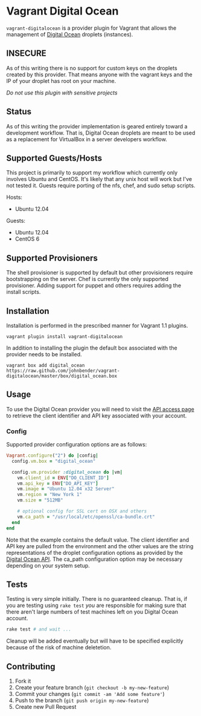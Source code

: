 # Vagrant Digital Ocean

`vagrant-digitalocean` is a provider plugin for Vagrant that allows the management of [Digital Ocean](https://www.digitalocean.com/) droplets (instances).

## INSECURE

As of this writing there is no support for custom keys on the droplets created by this provider. That means anyone with the vagrant keys and the IP of your droplet has root on your machine.

*Do not use this plugin with sensitive projects*

## Status

As of this writing the provider implementation is geared entirely toward a development workflow. That is, Digital Ocean droplets are meant to be used as a replacement for VirtualBox in a server developers workflow.

## Supported Guests/Hosts

This project is primarily to support my workflow which currently only involves Ubuntu and CentOS. It's likely that any unix host will work but I've not tested it. Guests require porting of the nfs, chef, and sudo setup scripts.

Hosts:

* Ubuntu 12.04

Guests:

* Ubuntu 12.04
* CentOS 6

## Supported Provisioners

The shell provisioner is supported by default but other provisioners require bootstrapping on the server. Chef is currently the only supported provisioner. Adding support for puppet and others requires adding the install scripts.

## Installation

Installation is performed in the prescribed manner for Vagrant 1.1 plugins.

    vagrant plugin install vagrant-digitalocean

In addition to installing the plugin the default box associated with the provider needs to be installed.

    vagrant box add digital_ocean https://raw.github.com/johnbender/vagrant-digitalocean/master/box/digital_ocean.box

## Usage

To use the Digital Ocean provider you will need to visit the [API access page](https://www.digitalocean.com/api_access) to retrieve the client identifier and API key associated with your account.

### Config

Supported provider configuration options are as follows:

```ruby
Vagrant.configure("2") do |config|
  config.vm.box = "digital_ocean"

  config.vm.provider :digital_ocean do |vm|
    vm.client_id = ENV["DO_CLIENT_ID"]
    vm.api_key = ENV["DO_API_KEY"]
    vm.image = "Ubuntu 12.04 x32 Server"
    vm.region = "New York 1"
    vm.size = "512MB"

    # optional config for SSL cert on OSX and others
    vm.ca_path = "/usr/local/etc/openssl/ca-bundle.crt"
  end
end
```

Note that the example contains the default value. The client identifier and API key are pulled from the environment and the other values are the string representations of the droplet configuration options as provided by the [Digital Ocean API](https://www.digitalocean.com/api). The ca_path configuration option may be necessary depending on your system setup.

## Tests

Testing is very simple initially. There is no guaranteed cleanup. That is, if you are testing using `rake test` *you* are responsible for making sure that there aren't large numbers of test machines left on you Digital Ocean account.

```bash
rake test # and wait ...

```

Cleanup will be added eventually but will have to be specified explicitly because of the risk of machine deletetion.

## Contributing

1. Fork it
2. Create your feature branch (`git checkout -b my-new-feature`)
3. Commit your changes (`git commit -am 'Add some feature'`)
4. Push to the branch (`git push origin my-new-feature`)
5. Create new Pull Request
